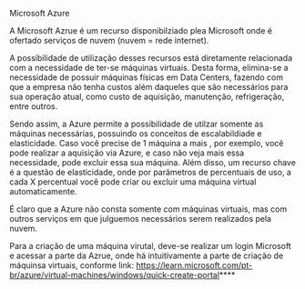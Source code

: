 Microsoft Azure

A Microsoft Azrue é um recurso disponibilziado plea Microsoft onde é ofertado serviços de nuvem (nuvem = rede internet).

A possibilidade de utilização desses recursos está diretamente relacionada com a necessidade de ter-se máquinas virtuais. Desta forma, elimina-se a necessidade de possuir máquinas físicas em Data Centers, fazendo com que a empresa não tenha custos além daqueles que são necessários para sua operação atual, como custo de aquisição, manutenção, refrigeração, entre outros.

Sendo assim, a Azure permite a possibilidade de utilzar somente as máquinas necessárias, possuindo os conceitos de escalabildiade e elasticidade. Caso você precise de 1 máquina a mais , por exemplo, você pode realizar a aquisição via Azure, e caso não veja mais essa necessidade, pode excluir essa sua máquina. Além disso, um recurso chave é a questão de elasticidade, onde por parâmetros de percentuais de uso, a cada X percentual você pode criar ou excluir uma máquina virtual automaticamente.

É claro que a Azure não consta somente com máquinas virtuais, mas com outros serviços em que julguemos necessários serem realizados pela nuvem.

Para a criação de uma máquina virutal, deve-se realizar um login Microsoft e acessar a parte da Azrue, onde há intuitivamente a parte de criação de máquinsa virtuais, conforme link: https://learn.microsoft.com/pt-br/azure/virtual-machines/windows/quick-create-portal****
